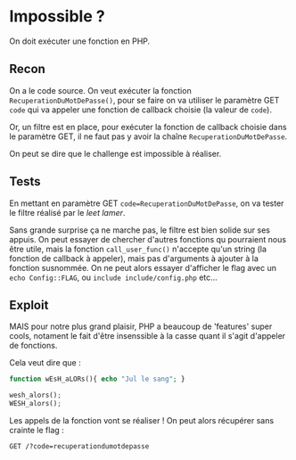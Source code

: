 # Impossible ?

On doit exécuter une fonction en PHP.

## Recon

On a le code source. On veut exécuter la fonction `RecuperationDuMotDePasse()`, pour se faire on va utiliser le paramètre GET `code` qui va appeler une fonction de callback choisie (la valeur de `code`).

Or, un filtre est en place, pour exécuter la fonction de callback choisie dans le paramètre GET, il ne faut pas y avoir la chaîne `RecuperationDuMotDePasse`.

On peut se dire que le challenge est impossible à réaliser.

## Tests

En mettant en paramètre GET `code=RecuperationDuMotDePasse`, on va tester le filtre réalisé par le _leet lamer_.

Sans grande surprise ça ne marche pas, le filtre est bien solide sur ses appuis. On peut essayer de chercher d'autres fonctions qu pourraient nous être utile, mais la fonction `call_user_func()` n'accepte qu'un string (la fonction de callback à appeler), mais pas d'arguments à ajouter à la fonction susnommée. On ne peut alors essayer d'afficher le flag avec un `echo Config::FLAG`, ou `include include/config.php` etc...

## Exploit

MAIS pour notre plus grand plaisir, PHP a beaucoup de 'features' super cools, notament le fait d'être insenssible à la casse quant il s'agit d'appeler de fonctions.

Cela veut dire que :

```php
function wEsH_aLORs(){ echo "Jul le sang"; }

wesh_alors();
WESH_alors();
```

Les appels de la fonction vont se réaliser ! On peut alors récupérer sans crainte le flag :

`GET /?code=recuperationdumotdepasse`
